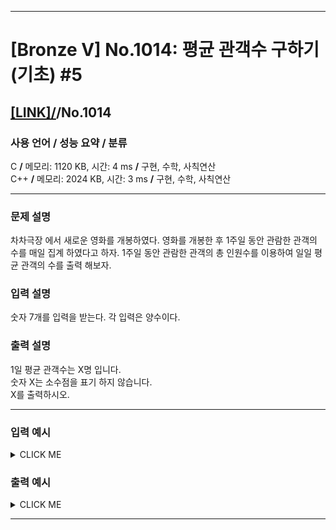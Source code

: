 <hr>

# [Bronze V] No.1014: 평균 관객수 구하기 (기초) #5 

## [[LINK]/](http://ascode.org/problem.php?id=1014)/No.1014 

### 사용 언어 / 성능 요약 / 분류 

C **/** 메모리: 1120 KB, 시간: 4 ms **/** 구현, 수학, 사칙연산 <br>
C++ **/** 메모리: 2024 KB, 시간: 3 ms **/** 구현, 수학, 사칙연산 <br>

<hr>

### 문제 설명 

차차극장 에서 새로운 영화를 개봉하였다. 영화를 개봉한 후 1주일 동안 관람한 관객의 수를 매일 집계 하였다고 하자. 1주일 동안 관람한 관객의 총 인원수를 이용하여 일일 평균 관객의 수를 출력 해보자. <br>

### 입력 설명 

숫자 7개를 입력을 받는다. 각 입력은 양수이다. <br>

### 출력 설명 

1일 평균 관객수는 X명 입니다. <br>
숫자 X는 소수점을 표기 하지 않습니다. <br>
X를 출력하시오. <br>

<hr>

### 입력 예시

<details><summary>CLICK ME</summary>
<pre>
<strong>432 443 564 499 681 1807 1543</strong>
</pre>
</details>

### 출력 예시

<details><summary>CLICK ME</summary>
<pre>
<strong>852</strong>
</pre>
</details>

<hr>
